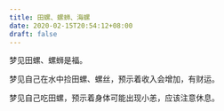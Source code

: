 ```yaml
---
title: 田螺、螺蛳、海螺
date: 2020-02-15T20:54:12+08:00
draft: false
---
```


梦见田螺、螺蛳是福。

梦见自己在水中捡田螺、螺丝，预示着收入会增加，有财运。

梦见自己吃田螺，预示着身体可能出现小恙，应该注意休息。